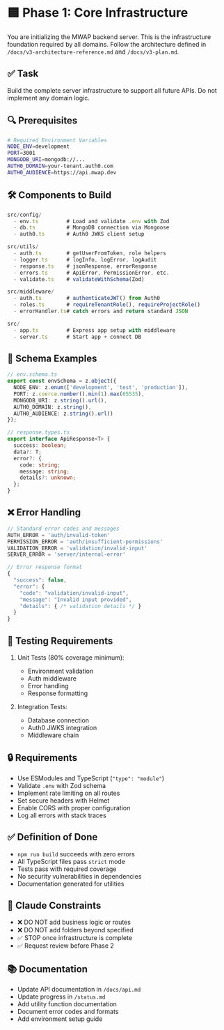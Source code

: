 # 🟦 Phase 1: Core Infrastructure

You are initializing the MWAP backend server. This is the infrastructure foundation required by all domains. Follow the architecture defined in `/docs/v3-architecture-reference.md` and `/docs/v3-plan.md`.

## ✅ Task

Build the complete server infrastructure to support all future APIs. Do not implement any domain logic.

## 🔍 Prerequisites

```bash
# Required Environment Variables
NODE_ENV=development
PORT=3001
MONGODB_URI=mongodb://...
AUTH0_DOMAIN=your-tenant.auth0.com
AUTH0_AUDIENCE=https://api.mwap.dev
```

## 🛠 Components to Build

```typescript
src/config/
  - env.ts         # Load and validate .env with Zod
  - db.ts          # MongoDB connection via Mongoose
  - auth0.ts       # Auth0 JWKS client setup

src/utils/
  - auth.ts        # getUserFromToken, role helpers
  - logger.ts      # logInfo, logError, logAudit
  - response.ts    # jsonResponse, errorResponse
  - errors.ts      # ApiError, PermissionError, etc.
  - validate.ts    # validateWithSchema(Zod)

src/middleware/
  - auth.ts        # authenticateJWT() from Auth0
  - roles.ts       # requireTenantRole(), requireProjectRole()
  - errorHandler.ts# catch errors and return standard JSON

src/
  - app.ts         # Express app setup with middleware
  - server.ts      # Start app + connect DB
```

## 📝 Schema Examples

```typescript
// env.schema.ts
export const envSchema = z.object({
  NODE_ENV: z.enum(['development', 'test', 'production']),
  PORT: z.coerce.number().min(1).max(65535),
  MONGODB_URI: z.string().url(),
  AUTH0_DOMAIN: z.string(),
  AUTH0_AUDIENCE: z.string().url()
});

// response.types.ts
export interface ApiResponse<T> {
  success: boolean;
  data?: T;
  error?: {
    code: string;
    message: string;
    details?: unknown;
  };
}
```

## ❌ Error Handling

```typescript
// Standard error codes and messages
AUTH_ERROR = 'auth/invalid-token'
PERMISSION_ERROR = 'auth/insufficient-permissions'
VALIDATION_ERROR = 'validation/invalid-input'
SERVER_ERROR = 'server/internal-error'

// Error response format
{
  "success": false,
  "error": {
    "code": "validation/invalid-input",
    "message": "Invalid input provided",
    "details": { /* validation details */ }
  }
}
```

## 🧪 Testing Requirements

1. Unit Tests (80% coverage minimum):
   - Environment validation
   - Auth middleware
   - Error handling
   - Response formatting

2. Integration Tests:
   - Database connection
   - Auth0 JWKS integration
   - Middleware chain

## 🔒 Requirements

- Use ESModules and TypeScript (`"type": "module"`)
- Validate `.env` with Zod schema
- Implement rate limiting on all routes
- Set secure headers with Helmet
- Enable CORS with proper configuration
- Log all errors with stack traces

## ✅ Definition of Done

- `npm run build` succeeds with zero errors
- All TypeScript files pass `strict` mode
- Tests pass with required coverage
- No security vulnerabilities in dependencies
- Documentation generated for utilities

## 🧠 Claude Constraints

- ❌ DO NOT add business logic or routes
- ❌ DO NOT add folders beyond specified
- ✅ STOP once infrastructure is complete
- ✅ Request review before Phase 2

## 📚 Documentation

- Update API documentation in `/docs/api.md`
- Update progress in `/status.md`
- Add utility function documentation
- Document error codes and formats
- Add environment setup guide